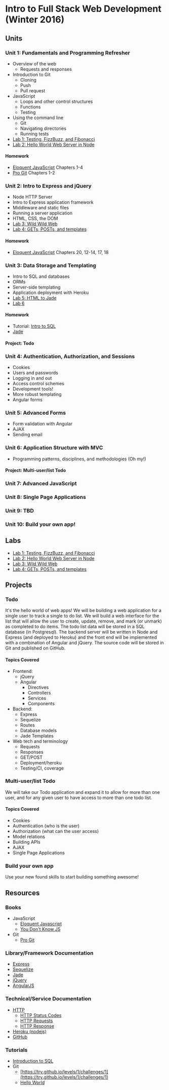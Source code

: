 # Intro to Full Stack Web Development (Winter 2016)

## Units

### Unit 1: Fundamentals and Programming Refresher

* Overview of the web
  * Requests and responses
* Introduction to Git
  * Cloning
  * Push
  * Pull request
* JavaScript
  * Loops and other control structures
  * Functions
  * Testing
* Using the command line
  * Git
  * Navigating directories
  * Running tests
* [Lab 1: Testing, FizzBuzz, and Fibonacci](https://github.com/betamore/fswd-winter-2016-lab-1)
* [Lab 2: Hello World Web Server in Node](https://github.com/betamore/fswd-winter-2016-lab-2)

#### Homework

* [Eloquent JavaScript][ELJS] Chapters 1-4
* [Pro Git][PG] Chapters 1-2

### Unit 2: Intro to Express and jQuery

* Node HTTP Server
* Intro to Express application framework
* Middleware and static files
* Running a server application
* HTML, CSS, the DOM
* [Lab 3: Wild Wild Web](https://github.com/betamore/fswd-winter-2016-lab-3)
* [Lab 4: GETs, POSTs, and templates](https://github.com/betamore/fswd-winter-2016-lab-4)

#### Homework

* [Eloquent JavaScript][ELJS] Chapters 20, 12-14, 17, 18

### Unit 3: Data Storage and Templating

* Intro to SQL and databases
* ORMs
* Server-side templating
* Application deployment with Heroku
* [Lab 5: HTML to Jade](https://github.com/betamore/fswd-winter-2016-lab-5)
* [Lab 6](https://github.com/betamore/fswd-winter-2016-lab-6)

#### Homework

* Tutorial: [Intro to SQL][SQLB]
* [Jade](http://jade-lang.com)

#### Project: Todo

### Unit 4: Authentication, Authorization, and Sessions

* Cookies
* Users and passwords
* Logging in and out
* Access control schemes
* Development tools!
* More robust templating
* Angular forms

### Unit 5: Advanced Forms

* Form validation with Angular
* AJAX
* Sending email

### Unit 6: Application Structure with MVC

* Programming patterns, disciplines, and methodologies (Oh my!)

#### Project: Multi-user/list Todo

### Unit 7: Advanced JavaScript

### Unit 8: Single Page Applications

### Unit 9: TBD

### Unit 10: Build your own app!

## Labs

* [Lab 1: Testing, FizzBuzz, and Fibonacci](https://github.com/betamore/fswd-winter-2016-lab-1)
* [Lab 2: Hello World Web Server in Node](https://github.com/betamore/fswd-winter-2016-lab-2)
* [Lab 3: Wild Wild Web](https://github.com/betamore/fswd-winter-2016-lab-3)
* [Lab 4: GETs, POSTs, and templates](https://github.com/betamore/fswd-winter-2016-lab-4)

## Projects

### Todo

It's the hello world of web apps! We will be building a web
application for a single user to track a single to do list. We will
build a web interface for the list that will allow the user to create,
update, remove, and mark (or unmark) as completed to do items. The
todo list data will be stored in a SQL database (in Postgresql). The
backend server will be written in Node and Express (and deployed to
Heroku) and the front end will be implemented with a combination of
Angular and jQuery. The source code will be stored in Git and
published on GitHub.

#### Topics Covered

* Frontend:
  * jQuery
  * Angular
    * Directives
    * Controllers
    * Services
    * Components
* Backend:
  * Express
  * Sequelize
  * Routes
  * Database models
  * Jade Templates
* Web tech and terminology
  * Requests
  * Responses
  * GET/POST
  * Deployment/heroku
  * Testing/CI, coverage

### Multi-user/list Todo

We will take our Todo application and expand it to allow for more than
one user, and for any given user to have access to more than one todo
list.

#### Topics Covered

* Cookies
* Authentication (who is the user)
* Authorization (what can the user access)
* Model relations
* Building APIs
* AJAX
* Single Page Applications

### Build your own app

Use your new found skills to start building something awesome!

## Resources

### Books

* JavaScript
  * [Eloquent Javascript][ELJS]
  * [You Don't Know JS](https://github.com/getify/You-Dont-Know-JS/blob/master/README.md)
* Git
  * [Pro Git][PG]
  

### Library/Framework Documentation

* [Express](http://expressjs.com)
* [Sequelize](http://docs.sequelizejs.com/en/latest/)
* [Jade](http://jade-lang.com)
* [jQuery](http://api.jquery.com)
* [AngularJS](https://angularjs.org)

### Technical/Service Documentation

* [HTTP](https://en.wikipedia.org/wiki/Hypertext_Transfer_Protocol)
  * [HTTP Status Codes](https://httpstatuses.com)
  * [HTTP Requests](http://www.tutorialspoint.com/http/http_requests.htm)
  * [HTTP Response](http://www.tutorialspoint.com/http/http_responses.htm)
* [Heroku (nodejs)](https://devcenter.heroku.com/categories/nodejs)
* [GitHub](https://help.github.com)

### Tutorials

* [Introduction to SQL][SQLB]
* Git
  * [https://try.github.io/levels/1/challenges/1](https://try.github.io/levels/1/challenges/1)
  * [Hello World](https://guides.github.com/activities/hello-world/)

[ELJS]: http://eloquentjavascript.net
[PG]: https://git-scm.com/book/en/v2
[SQLB]: http://sqlbolt.com/lesson/introduction
